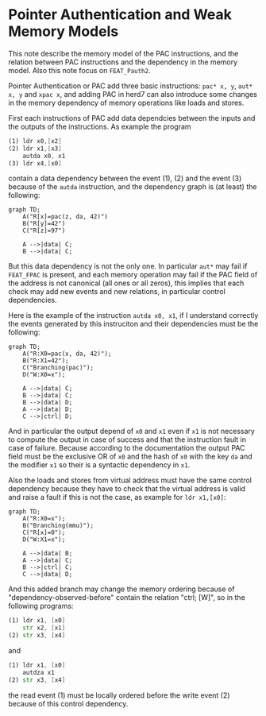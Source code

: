 # Pointer Authentication and Weak Memory Models

This note describe the memory model of the PAC instructions, and the relation
between PAC instructions and the dependency in the memory model. Also this note
focus on `FEAT_Pauth2`.

Pointer Authentication or PAC add three basic instructions: `pac* x, y`, `aut*
x, y` and `xpac x`, and adding PAC in herd7 can also introduce some changes in
the memory dependency of memory operations like loads and stores.


First each instructions of PAC add data dependcies between the inputs and the
outputs of the instructions. As example the program

```asm
(1) ldr x0,[x2]
(2) ldr x1,[x3]
    autda x0, x1
(3) ldr x4,[x0]
```

contain a data dependency between the event (1), (2) and the event (3) because
of the `autda` instruction, and the dependency graph is (at least) the following:


```mermaid
graph TD;
    A("R[x]=pac(z, da, 42)")
    B("R[y]=42")
    C("R[z]=97")

    A -->|data| C;
    B -->|data| C;
```


But this data dependency is not the only one.
In particular `aut*` may fail if `FEAT_FPAC` is present, and each memory operation
may fail if the PAC field of the address is not canonical (all ones or all
zeros), this implies that each check may add new events and new relations, in
particular control dependencies.

Here is the example of the instruction `autda x0, x1`, if I understand correctly
the events generated by this instruciton and their dependencies must be the
following:

```mermaid
graph TD;
    A("R:X0=pac(x, da, 42)");
    B("R:X1=42");
    C("Branching(pac)");
    D("W:X0=x");

    A -->|data| C;
    B -->|data| C;
    B -->|data| D;
    A -->|data| D;
    C -->|ctrl| D;
```

And in particular the output depend of `x0` and `x1` even if `x1` is not
necessary to compute the output in case of success and that the instruction
fault in case of failure. Because according to the documentation the output PAC
field must be the exclusive OR of `x0` and the hash of `x0` with the key `da`
and the modifier `x1` so their is a syntactic dependency in `x1`.

Also the loads and stores from virtual address must have the same control
dependency because they have to check that the virtual address is valid and
raise a fault if this is not the case, as example for `ldr x1,[x0]`:


```mermaid
graph TD;
    A("R:X0=x");
    B("Branching(mmu)");
    C("R[x]=0");
    D("W:X1=x");

    A -->|data| B;
    A -->|data| C;
    B -->|ctrl| C;
    C -->|data| D;
```


And this added branch may change the memory ordering because of
"dependency-observed-before" contain the relation "ctrl; [W]", so in the
following programs:

```asm
(1) ldr x1, [x0]
    str x2, [x1]
(2) str x3, [x4]
```

and

```asm
(1) ldr x1, [x0]
    autdza x1
(2) str x3, [x4]
```

the read event (1) must be locally ordered before the write event (2) because
of this control dependency.

